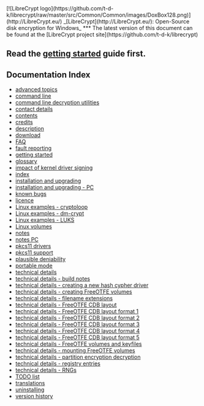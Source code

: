 <meta content="text/html; charset=UTF-8" http-equiv="Content-Type">
<meta name="keywords" content="disk encryption, security, transparent, AES, plausible deniability, virtual drive, Linux, MS Windows, portable, USB drive, partition">
<meta name="description" content="LibreCrypt: An Open-Source transparent encryption program for PCs. With this software, you can create one or more &quot;containers&quot; on your PC - which appear as disks, anything written to these disks is automatically encrypted before being stored on your hard drive.">

<meta name="author" content="Sarah Dean">
<meta name="copyright" content="Copyright 2004, 2005, 2006, 2007, 2008 Sarah Dean">

<TITLE>Command Line Interface</TITLE>

<link href="https://raw.githubusercontent.com/t-d-k/librecrypt/master/docs/styles_common.css" rel="stylesheet" type="text/css">


<link rel="shortcut icon" href="https://github.com/t-d-k/librecrypt/raw/master/src/Common/Common/images/DoxBox.ico" type="image/x-icon">

<SPAN CLASS="master_link">
[![LibreCrypt logo](https://github.com/t-d-k/librecrypt/raw/master/src/Common/Common/images/DoxBox128.png)](http://LibreCrypt.eu/)
</SPAN>

<SPAN CLASS="master_title">
_[LibreCrypt](http://LibreCrypt.eu/): Open-Source disk encryption for Windows_
</SPAN>
***

<SPAN class="tip">
The latest version of this document can be found at the [LibreCrypt project site](https://github.com/t-d-k/librecrypt)
</SPAN>

## Read the [getting started](getting_started.html) guide first.

## Documentation Index                               
                                                              
* [advanced topics](advanced_topics.html)
* [command line](command_line.html)
* [command line decryption utilities](command_line_decryption_utilities.html)
* [contact details](contact_details.html)
* [contents](contents.html)
* [credits](credits.html)
* [description](description.html)
* [download](download.html)
* [FAQ](FAQ.html)
* [fault reporting](fault_reporting.html)
* [getting started](getting_started.html)
* [glossary](glossary.html)
* [impact of kernel driver signing](impact_of_kernel_driver_signing.html)
* [index](index.html)
* [installation and upgrading](installation_and_upgrading.html)
* [installation and upgrading - PC](installation_and_upgrading__PC.html)
* [known bugs](known_bugs.html)
* [licence](licence.html)
* [Linux examples - cryptoloop](Linux_examples__cryptoloop.html)
* [Linux examples - dm-crypt](Linux_examples__dm-crypt.html)
* [Linux examples - LUKS](Linux_examples__LUKS.html)
* [Linux volumes](Linux_volumes.html)
* [notes](notes.html)
* [notes PC](notes_PC.html)
* [pkcs11 drivers](pkcs11_drivers.html)
* [pkcs11 support](pkcs11_support.html)
* [plausible deniability](plausible_deniability.html)
* [portable mode](portable_mode.html)
* [technical details](technical_details.html)
* [technical details - build notes](technical_details__build_notes.html)
* [technical details - creating a new hash cypher driver](technical_details__creating_a_new_hash_cypher_driver.html)
* [technical details - creating FreeOTFE volumes](technical_details__creating_FreeOTFE_volumes.html)
* [technical details - filename extensions](technical_details__filename_extensions.html)
* [technical details - FreeOTFE CDB layout](technical_details__FreeOTFE_CDB_layout.html)
* [technical details - FreeOTFE CDB layout format 1](technical_details__FreeOTFE_CDB_layout_format_1.html)
* [technical details - FreeOTFE CDB layout format 2](technical_details__FreeOTFE_CDB_layout_format_2.html)
* [technical details - FreeOTFE CDB layout format 3](technical_details__FreeOTFE_CDB_layout_format_3.html)
* [technical details - FreeOTFE CDB layout format 4](technical_details__FreeOTFE_CDB_layout_format_4.html)
* [technical details - FreeOTFE CDB layout format 5](technical_details__FreeOTFE_CDB_layout_format_5.html)
* [technical details - FreeOTFE volumes and keyfiles](technical_details__FreeOTFE_volumes_and_keyfiles.html)
* [technical details - mounting FreeOTFE volumes](technical_details__mounting_FreeOTFE_volumes.html)
* [technical details - partition encryption decryption](technical_details__partition_encryption_decryption.html)
* [technical details - registry entries](technical_details__registry_entries.html)
* [technical details - RNGs](technical_details__RNGs.html)
* [TODO list](TODO_list.html)
* [translations](translations.html)
* [uninstalling](uninstalling.html)
* [version history](version_history.html)
                                                          



























































